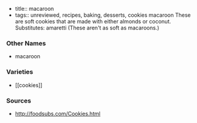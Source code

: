 - title:: macaroon
- tags:: unreviewed, recipes, baking, desserts, cookies
macaroon These are soft cookies that are made with either almonds or coconut. Substitutes: amaretti (These aren't as soft as macaroons.)

### Other Names

* macaroon

### Varieties

* [[cookies]]

### Sources
* http://foodsubs.com/Cookies.html
